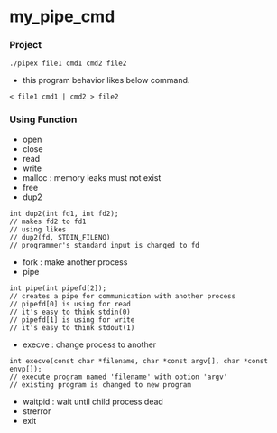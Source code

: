 # my_pipe_cmd

### Project
```
./pipex file1 cmd1 cmd2 file2
```
- this program behavior likes below command.

```
< file1 cmd1 | cmd2 > file2
```

### Using Function

- open
- close
- read
- write
- malloc : memory leaks must not exist
- free
- dup2
```
int dup2(int fd1, int fd2);
// makes fd2 to fd1
// using likes
// dup2(fd, STDIN_FILENO)
// programmer's standard input is changed to fd 
```
- fork : make another process
- pipe 
```
int pipe(int pipefd[2]);
// creates a pipe for communication with another process
// pipefd[0] is using for read
// it's easy to think stdin(0)
// pipefd[1] is using for write
// it's easy to think stdout(1)
```
- execve : change process to another
```
int execve(const char *filename, char *const argv[], char *const envp[]);
// execute program named 'filename' with option 'argv'
// existing program is changed to new program
```
- waitpid : wait until child process dead
- strerror
- exit
